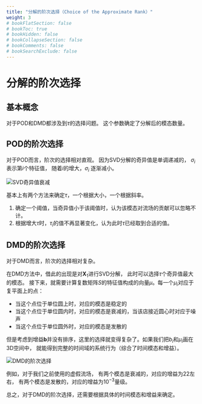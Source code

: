 ```yaml
---
title: "分解的阶次选择（Choice of the Approximate Rank）"
weight: 3
# bookFlatSection: false
# bookToc: true
# bookHidden: false
# bookCollapseSection: false
# bookComments: false
# bookSearchExclude: false
---
```


# 分解的阶次选择

## 基本概念

对于POD和DMD都涉及到$\tau$的选择问题。
这个参数确定了分解后的模态数量。

## POD的阶次选择
对于POD而言，阶次的选择相对直观。
因为SVD分解的奇异值是单调递减的，
$\sigma_i$ 表示第$i$个特征值，
随着$i$的增大，$\sigma_i$ 逐渐减小。

![SVD奇异值衰减](/fluiddecomposition/pod/singular_values_comparison.png)

基本上有两个方法来确定$\tau$，一个根据大小，一个根据斜率。

1. 确定一个阈值，当奇异值小于该阈值时，认为该模态对流场的贡献可以忽略不计。
2. 根据增大$\tau$时，$\tau_i$的值不再显著变化，认为此时$\tau$已经取到合适的值。


## DMD的阶次选择

对于DMD而言，阶次的选择相对复杂。

在DMD方法中，借此的出现是对$\mathbf{X}_1$进行SVD分解，
此时可以选择$\tau$个奇异值最大的模态。
接下来，就需要计算复数矩阵$S$的特征值构成的向量$\mu$。每一个$\mu_i$对应于复平面上的点：

- 当这个点位于单位圆上时，对应的模态是稳定的
- 当这个点位于单位圆内时，对应的模态是衰减的，当该店接近圆心时对应于噪声
- 当这个点位于单位圆外时，对应的模态是发散的

但是考虑到增益$\mathbf{b}$并没有排序，这里的选择就变得复杂了。如果我们把$b_i$和$\mu_i$画在3D空间中，
就能得到完整的时间域的系统行为（综合了时间模态和增益）。

![DMD的阶次选择](/fluiddecomposition/dmd/dmd_spectrum.png)

例如，对于我们之前使用的虚假流场，
有两个模态是衰减的，对应的增益为22左右，
有两个模态是发散的，对应的增益为$10^{-3}$量级。

总之，对于DMD的阶次选择，还需要根据具体的时间模态和增益来确定。















